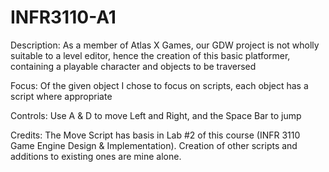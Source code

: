 # INFR3110-A1

Description: As a member of Atlas X Games, our GDW project is not wholly suitable to a level editor, hence the creation of this basic platformer, containing a playable character and objects to be traversed

Focus: Of the given object I chose to focus on scripts, each object has a script where appropriate

Controls: Use A & D to move Left and Right, and the Space Bar to jump

Credits: The Move Script has basis in Lab #2 of this course (INFR 3110 Game Engine Design & Implementation). Creation of other scripts and additions to existing ones are mine alone.
